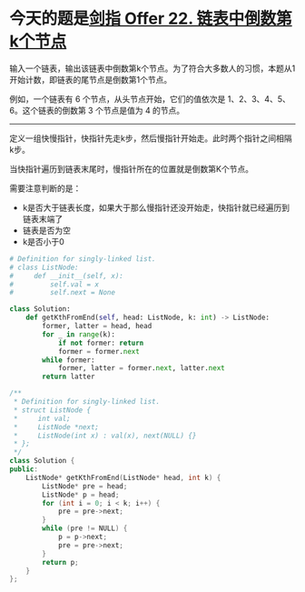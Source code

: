 # 今天的题是[剑指 Offer 22. 链表中倒数第k个节点](https://leetcode-cn.com/problems/lian-biao-zhong-dao-shu-di-kge-jie-dian-lcof/)

输入一个链表，输出该链表中倒数第k个节点。为了符合大多数人的习惯，本题从1开始计数，即链表的尾节点是倒数第1个节点。

例如，一个链表有 6 个节点，从头节点开始，它们的值依次是 1、2、3、4、5、6。这个链表的倒数第 3 个节点是值为 4 的节点。

---

定义一组快慢指针，快指针先走k步，然后慢指针开始走。此时两个指针之间相隔k步。

当快指针遍历到链表末尾时，慢指针所在的位置就是倒数第K个节点。

需要注意判断的是：

- k是否大于链表长度，如果大于那么慢指针还没开始走，快指针就已经遍历到链表末端了
- 链表是否为空
- k是否小于0

```python
# Definition for singly-linked list.
# class ListNode:
#     def __init__(self, x):
#         self.val = x
#         self.next = None

class Solution:
    def getKthFromEnd(self, head: ListNode, k: int) -> ListNode:
        former, latter = head, head
        for _ in range(k):
            if not former: return
            former = former.next
        while former:
            former, latter = former.next, latter.next
        return latter
```

```cpp
/**
 * Definition for singly-linked list.
 * struct ListNode {
 *     int val;
 *     ListNode *next;
 *     ListNode(int x) : val(x), next(NULL) {}
 * };
 */
class Solution {
public:
    ListNode* getKthFromEnd(ListNode* head, int k) {
        ListNode* pre = head;
        ListNode* p = head;
        for (int i = 0; i < k; i++) {
            pre = pre->next;
        }
        while (pre != NULL) {
            p = p->next;
            pre = pre->next;
        }
        return p;
    }
};
```

